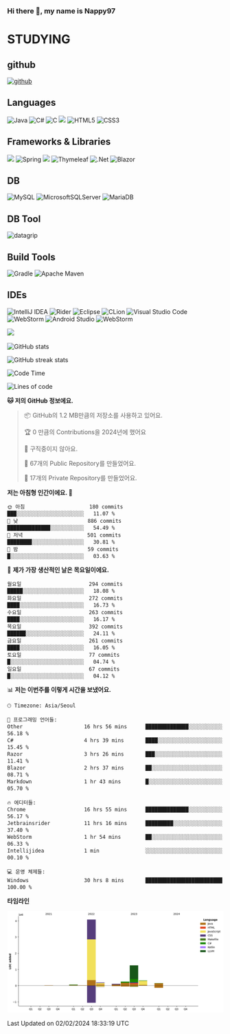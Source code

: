 ### Hi there 👋, my name is Nappy97

# STUDYING
## github
[<img src='https://cdn.jsdelivr.net/npm/simple-icons@3.0.1/icons/github.svg' alt='github' height='40'>](https://github.com/Nappy97)  

## Languages
![Java](https://img.shields.io/badge/java-%23ED8B00.svg?style=for-the-badge&logo=openjdk&logoColor=white) ![C#](https://img.shields.io/badge/c%23-%23239120.svg?style=for-the-badge&logo=c-sharp&logoColor=white) ![C](https://img.shields.io/badge/c-%2300599C.svg?style=for-the-badge&logo=c&logoColor=white) <img src="https://img.shields.io/badge/javascript-F7DF1E?style=for-the-badge&logo=javascript&logoColor=black"> ![HTML5](https://img.shields.io/badge/html5-%23E34F26.svg?style=for-the-badge&logo=html5&logoColor=white) ![CSS3](https://img.shields.io/badge/css3-%231572B6.svg?style=for-the-badge&logo=css3&logoColor=white)

## Frameworks & Libraries
<img src="https://img.shields.io/badge/bootstrap-7952B3?style=for-the-badge&logo=bootstrap&logoColor=white"> ![Spring](https://img.shields.io/badge/spring-%236DB33F.svg?style=for-the-badge&logo=spring&logoColor=white) <img src="https://img.shields.io/badge/jQuery-0769AD?style=for-the-badge&logo=jquery&logoColor=white"> ![Thymeleaf](https://img.shields.io/badge/Thymeleaf-%23005C0F.svg?style=for-the-badge&logo=Thymeleaf&logoColor=white) ![.Net](https://img.shields.io/badge/.NET-5C2D91?style=for-the-badge&logo=.net&logoColor=white) ![Blazor](https://img.shields.io/badge/blazor-%235C2D91.svg?style=for-the-badge&logo=blazor&logoColor=white)

## DB
![MySQL](https://img.shields.io/badge/mysql-%2300f.svg?style=for-the-badge&logo=mysql&logoColor=white) ![MicrosoftSQLServer](https://img.shields.io/badge/Microsoft%20SQL%20Server-CC2927?style=for-the-badge&logo=microsoft%20sql%20server&logoColor=white) ![MariaDB](https://img.shields.io/badge/MariaDB-003545?style=for-the-badge&logo=mariadb&logoColor=white)

## DB Tool
![datagrip](https://img.shields.io/badge/datagrip-9681EB?style=flat&logo=datagrip)

## Build Tools
![Gradle](https://img.shields.io/badge/Gradle-02303A.svg?style=for-the-badge&logo=Gradle&logoColor=white) ![Apache Maven](https://img.shields.io/badge/Apache%20Maven-C71A36?style=for-the-badge&logo=Apache%20Maven&logoColor=white)

## IDEs
![IntelliJ IDEA](https://img.shields.io/badge/IntelliJIDEA-000000.svg?style=for-the-badge&logo=intellij-idea&logoColor=white) ![Rider](https://img.shields.io/badge/Rider-000000.svg?style=for-the-badge&logo=Rider&logoColor=white&color=black&labelColor=crimson) ![Eclipse](https://img.shields.io/badge/Eclipse-FE7A16.svg?style=for-the-badge&logo=Eclipse&logoColor=white) ![CLion](https://img.shields.io/badge/CLion-black?style=for-the-badge&logo=clion&logoColor=white) ![Visual Studio Code](https://img.shields.io/badge/Visual%20Studio%20Code-0078d7.svg?style=for-the-badge&logo=visual-studio-code&logoColor=white) ![WebStorm](https://img.shields.io/badge/webstorm-143?style=for-the-badge&logo=webstorm&logoColor=white&color=black) ![Android Studio](https://img.shields.io/badge/Android%20Studio-3DDC84.svg?style=for-the-badge&logo=android-studio&logoColor=white) ![WebStorm](https://img.shields.io/badge/webstorm-143?style=for-the-badge&logo=webstorm&logoColor=white&color=black)

<div>
  <img  src="https://github-readme-stats.vercel.app/api/top-langs/?username=Nappy97&langs_count=8&exclude_repo=Example-deep-learning-from-scratch&layout=compact&line_height=24&hide_border=true&title_color=d88e82&card_width=280">
<div>
  
![GitHub stats](https://github-readme-stats.vercel.app/api?username=Nappy97&show_icons=true)  

![GitHub streak stats](https://github-readme-streak-stats.herokuapp.com/?user=Nappy97)  

<!--START_SECTION:waka-->
![Code Time](http://img.shields.io/badge/Code%20Time-1%2C463%20hrs%207%20mins-blue)

![Lines of code](https://img.shields.io/badge/%EC%A0%80%EB%8A%94%20%EC%97%AC%ED%83%9C%EA%B9%8C%EC%A7%80%20-6.4%20million%20%EC%A4%84%EC%9D%98%20%EC%BD%94%EB%93%9C%EB%A5%BC%20%EC%9E%91%EC%84%B1%ED%96%88%EC%96%B4%EC%9A%94.-blue)

**🐱 저의 GitHub 정보에요.** 

> 📦 GitHub의 1.2 MB만큼의 저장소를 사용하고 있어요. 
 > 
> 🏆 0 만큼의 Contributions을 2024년에 했어요
 > 
> 🚫 구직중이지 않아요.
 > 
> 📜 67개의 Public Repository를 만들었어요. 
 > 
> 🔑 17개의 Private Repository를 만들었어요. 
 > 
**저는 아침형 인간이에요. 🐤** 

```text
🌞 아침                     180 commits         ███░░░░░░░░░░░░░░░░░░░░░░   11.07 % 
🌆 낮　                     886 commits         ██████████████░░░░░░░░░░░   54.49 % 
🌃 저녁                     501 commits         ████████░░░░░░░░░░░░░░░░░   30.81 % 
🌙 밤　                     59 commits          █░░░░░░░░░░░░░░░░░░░░░░░░   03.63 % 
```
📅 **제가 가장 생산적인 날은 목요일이에요.** 

```text
월요일                      294 commits         █████░░░░░░░░░░░░░░░░░░░░   18.08 % 
화요일                      272 commits         ████░░░░░░░░░░░░░░░░░░░░░   16.73 % 
수요일                      263 commits         ████░░░░░░░░░░░░░░░░░░░░░   16.17 % 
목요일                      392 commits         ██████░░░░░░░░░░░░░░░░░░░   24.11 % 
금요일                      261 commits         ████░░░░░░░░░░░░░░░░░░░░░   16.05 % 
토요일                      77 commits          █░░░░░░░░░░░░░░░░░░░░░░░░   04.74 % 
일요일                      67 commits          █░░░░░░░░░░░░░░░░░░░░░░░░   04.12 % 
```


📊 **저는 이번주를 이렇게 시간을 보냈어요.** 

```text
🕑︎ Timezone: Asia/Seoul

💬 프로그래밍 언어들: 
Other                    16 hrs 56 mins      ██████████████░░░░░░░░░░░   56.18 % 
C#                       4 hrs 39 mins       ████░░░░░░░░░░░░░░░░░░░░░   15.45 % 
Razor                    3 hrs 26 mins       ███░░░░░░░░░░░░░░░░░░░░░░   11.41 % 
Blazor                   2 hrs 37 mins       ██░░░░░░░░░░░░░░░░░░░░░░░   08.71 % 
Markdown                 1 hr 43 mins        █░░░░░░░░░░░░░░░░░░░░░░░░   05.70 % 

🔥 에디터들: 
Chrome                   16 hrs 55 mins      ██████████████░░░░░░░░░░░   56.17 % 
Jetbrainsrider           11 hrs 16 mins      █████████░░░░░░░░░░░░░░░░   37.40 % 
WebStorm                 1 hr 54 mins        ██░░░░░░░░░░░░░░░░░░░░░░░   06.33 % 
Intellijidea             1 min               ░░░░░░░░░░░░░░░░░░░░░░░░░   00.10 % 

💻 운영 체제들: 
Windows                  30 hrs 8 mins       █████████████████████████   100.00 % 
```

**타임라인**

![Lines of Code chart](https://raw.githubusercontent.com/Nappy97/Nappy97/main/assets/bar_graph.png)


 Last Updated on 02/02/2024 18:33:19 UTC
<!--END_SECTION:waka-->
